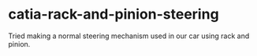 # catia-rack-and-pinion-steering

Tried making a normal steering mechanism used in our car using rack and pinion.
